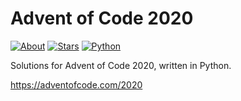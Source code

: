 Advent of Code 2020
===================

[![About](https://img.shields.io/badge/Advent%20of%20Code%20🎄-2020-brightgreen)](https://adventofcode.com/2020/)
[![Stars](https://img.shields.io/badge/stars%20⭐-50-yellow)](https://adventofcode.com/2020/stats)
[![Python](https://img.shields.io/badge/python-3670A0?logo=python&logoColor=ffdd54)](https://www.python.org)

Solutions for Advent of Code 2020, written in Python.

https://adventofcode.com/2020
